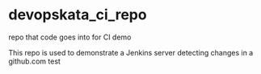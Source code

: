 # devopskata_ci_repo
repo that code goes into for CI demo

This repo is used to demonstrate a Jenkins server detecting changes in a github.com
test
